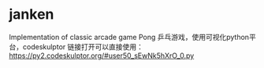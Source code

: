 # janken
Implementation of classic arcade game Pong
乒乓游戏，使用可视化python平台，codeskulptor
链接打开可以直接使用：https://py2.codeskulptor.org/#user50_sEwNk5hXrO_0.py

    
